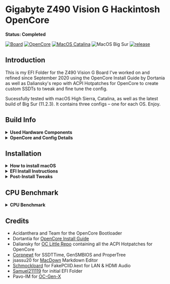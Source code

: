 # Gigabyte Z490 Vision G Hackintosh OpenCore

**Status: Completed**

[![Board](https://img.shields.io/badge/Gigabyte-Z490_Vision_G-informational.svg)](https://www.gigabyte.com/Motherboard/Z490-VISION-G-rev-1x/support#support-dl-driver)
[![OpenCore](https://img.shields.io/badge/OpenCore-0.6.8-white.svg)](https://github.com/acidanthera/OpenCorePkg/releases/latest)
[![MacOS Catalina](https://img.shields.io/badge/macOS-10.15.7-white.svg)](https://www.apple.com/li/macos/catalina/)
![MacOS Big Sur](https://img.shields.io/badge/macOS-11.2.3-white.svg)
[![release](https://img.shields.io/badge/Download-latest-success.svg)](https://github.com/5T33Z0/Gigabyte-Z490-Vision-G-Hackintosh-OpenCore/releases)

## Introduction
This is my EFI Folder for the Z490 Vision G Board I've worked on and refined since September 2020 using the OpenCore Install Guide by Dortania as well as Daliansky's repo with ACPI Hotpatches for OpenCore to create custom SSDTs to tweak and fine tune the config.

Sucessfully tested with macOS High Sierra, Catalina, as well as the latest build of Big Sur (11.2.3). It contains three configs – one for each OS. Enjoy.

## Build Info

<details>
<summary><strong>Used Hardware Components</strong></summary>

| Specifications      | Details                                     |
| :------------------ | :------------------------------------------ |
| Mainboard           | Gibabyte Z490 Vision G                      |
| BIOS					  | F20b. F5 or higher is required to disable `CFG Lock`. Otherwise use Kernel Quirk `AppleXcpmCfgLock` to disable CFG Lock via `config.plist`|
| CPU                 | Intel® Core i9 10850K (Codename Comet Lake) |
| RAM                 | 32 GB DDR4 2400 Crucial Basllistix Sport LT |
| iGPU					  | Intel® UHD 630. Configured `headless` for computational tasks only. If you need to drive a display [use this Framebuffer-Patch](https://github.com/5T33Z0/Gigabyte-Z490-Vision-G-Hackintosh-OpenCore/blob/main/Intel%20UHD%20630_HDMI_DP_Framebuffer-Patch.plist) instead          |
| GPU                 | Nvidia GeForce 760.oot-args                 |
| Audio               | Realtek® ALC1220-VB (Layout-id: `28`)       |
| Ethernet            | Intel® 2.5GbE LAN chip. Incompatible with macOS High Sierra |
</details>
<details>
<summary><strong>OpenCore and Config Details</strong></summary>

### OpenCore Details
* **Version**: 0.6.8 Nightly (details in config.plist)
* **Compatible macOS**: 10.13.6 (High Sierra), 10.15.7 (Catalina) and 11.2.2 (Big Sur)
* **System Definition:** `iMac20,2` (SMBIOS Infos need to be added with [GenSMBIOS](https://github.com/corpnewt/GenSMBIOS))
* **ACPI Patches:** `SSDT-EC`, `SSDT-AWAC`, `SSDT-EC-USBX`, `SSDT-PLUG`, `SSDT-SBUS-MCHC`, `SSDT-DMAC`, `SSDT-PPMC`, `SSDT-MEM2`
* **OpenCanopy Enabled**: `yes`
* **Iconset**: `modern`
* **Chime**: `no`
* **FileVault**: `no`
* **SecureBootModel**: `j185f` (Set to `Disabled` if system won't boot)
* **USB Ports Mapped:** `yes`. Details [here](https://github.com/5T33Z0/Gigabyte-Z490-Vision-G-Hackintosh-OpenCore/blob/main/USB_Ports.zip?raw=true)
* **car-active-config:** HighSierra: `FF030000`, Catalina: `FF070000`, Big Sur: `67080000`
* **Issues**: High Siera requires SMBIOS `iMac18,3` as well as a Fake CPU-ID in order to boot.

### Note about Kexts
The following Kexts are disabled by default since I don't know which CPU, GPU and Audio/Video Setup you are using:

- `CPUFriend.kext` and `CPUFriendDataProvider.kext` 
	- If you use a different CPU model, create your own DataProvider Kext using [CPUFriendFriend](https://github.com/corpnewt/CPUFriendFriend), replace it and reenable the kext as well as `CPUFriend.kext`)
* `FakePCIID_Intel_HDMI_Audio.kext` – If you use Audio over HDMI, enable this
* `AGPMInjector.kext`disabled, Kext not present. Generate it or delete entry. See Section "Enable AGPM"
</details>


## Installation
<details>
<summary><strong>How to install macOS</strong></summary>

To install macOS, follow the guide provided by [Dortania](https://dortania.github.io/OpenCore-Install-Guide/installer-guide/#creating-the-usb)   
**Useful Tool**: [ANYmacOS](https://www.sl-soft.de/en/anymacos/)
</details>
<details>
<summary><strong>EFI Install Instructions</strong></summary>

1. Download latest EFI Release and unpack it
2. Select the config of your choice (either High Sierra, Catalina or Big Sur) and rename it to `config.plist`
3. Users of AMD Graphics cards should add their required boot-args
4. Create or Copy over SMBIOS Infos for `iMac20,2` or `iMac18,3` (for High Sierra)
5. Copy the EFI Folder on a FAT32 formated USB Stick
6. Reboot from USB Stick
7. Perform NVRAM Reset
8. Start macOS
9. If your System boots, mount your Systems ESP and copy the EFI Folder over to you HDD
</details>
<details>
<summary><strong>Post-Install Tweaks</strong></summary>

## Post-Install Tweaks

### Optimizing CPU Power Management
Use [CPUFriendFriend](https://github.com/corpnewt/CPUFriendFriend) to generate a `CPUFriendDataProvider.kext` to optimize the CPU Power Management of your CPU for a more efficent overall performance. You can [follow this Guide](https://github.com/5T33Z0/Gigabyte-Z490-Vision-G-Hackintosh-OpenCore/blob/main/Optimizing%20CPU%20Power%20Management_de.pdf) to create your own (currently in german, english version will follow soon.)

### Enabling Apple Graphics Power Management (`AGPM`) for dedicated GPUs (Intel and AMD)
- Generate `AGPMInjector.kext` for your GPU using [AGPMInjector](https://github.com/Pavo-IM/AGPMInjector) and 
- Copy it to `EFI\OC\Kexts`
- Enable the entry in the config.plist
- Save and reboot.
- Open [IORegistryExplorer](https://github.com/utopia-team/IORegistryExplorer/releases) and search for`PR00`. If it look like this, CPU Power Management and AGPM are working correctly:

![](https://raw.githubusercontent.com/5T33Z0/Gigabyte-Z490-Vision-G-Hackintosh-OpenCore/main/AGPMEnabler.png)
</details>

## CPU Benchmark
<details>
<summary><strong>CPU Benchmark</strong></summary>


![image](https://raw.githubusercontent.com/5T33Z0/Gigabyte-Z490-Vision-G-Hackintosh-OpenCore/main/BigSur%20Benchmark.png)
[Source](https://browser.geekbench.com/v5/cpu/5386949)
</details>

## Credits
* Acidanthera and Team for the OpenCore Bootloader
* Dortantia for [OpenCore Install Guide](https://dortania.github.io/OpenCore-Install-Guide/)
* Daliansky for [OC Little Repo](https://github.com/daliansky/OC-little) containing all the ACPI Hotpatches for OpenCore
* [Corpnewt](https://github.com/corpnewt) for SSDTTime, GenSMBIOS and ProperTree
* jsassu20 for [MacDown](https://macdown.uranusjr.com/) Markdown Editor
* [Schmockloard](https://github.com/SchmockLord/Hackintosh-Intel-i9-10900k-Gigabyte-Z490-Vision-D) for FakePCIID.kext for LAN & HDMI Audio
* [Samuel211119](https://github.com/samuel21119/Intel-i9-10900-Gigabyte-Z490-Vision-G-Hackintosh) for initial EFI Folder
* Pavo-IM for [OC-Gen-X](https://github.com/Pavo-IM/OC-Gen-X)
